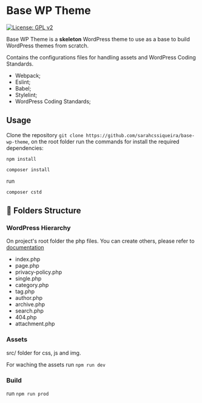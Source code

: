 # Base WP Theme

[![License: GPL v2](https://img.shields.io/badge/License-GPL_v2-blue.svg)](https://www.gnu.org/licenses/old-licenses/gpl-2.0.en.html)

Base WP Theme is a **skeleton** WordPress theme to use as a base to build WordPress themes from scratch.

Contains the configurations files for handling assets and WordPress Coding Standards.

- Webpack;
- Eslint;
- Babel;
- Stylelint;
- WordPress Coding Standards;

## Usage

Clone the repository `git clone https://github.com/sarahcssiqueira/base-wp-theme`, on the root folder run the commands for install the required dependencies:

`npm install`

`composer install`

run

`composer cstd`

## 📁 Folders Structure

### WordPress Hierarchy

On project's root folder the php files. You can create others, please refer to [documentation](https://developer.wordpress.org/themes/basics/template-hierarchy/)

- index.php
- page.php
- privacy-policy.php
- single.php
- category.php
- tag.php
- author.php
- archive.php
- search.php
- 404.php
- attachment.php

### Assets

src/ folder for css, js and img.

For waching the assets run `npm run dev`

### Build

run `npm run prod`
